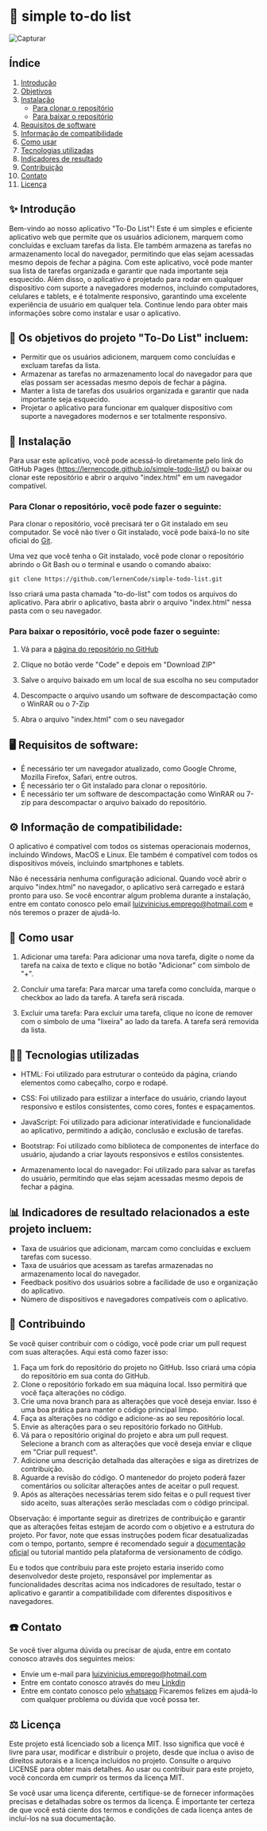 # 📝 simple to-do list

![Capturar](https://user-images.githubusercontent.com/96671069/213867972-0daf56fc-e6a8-4007-8e70-b6d5f5c7d10b.PNG)


## Índice
1. [Introdução](#-introdução)
2. [Objetivos](#-os-objetivos-do-projeto-to-do-list-incluem)
3. [Instalação](#-instalação)
   - [Para clonar o repositório](#para-clonar-o-repositório-você-pode-fazer-o-seguinte)
   - [Para baixar o repositório](#para-baixar-o-repositório-você-pode-fazer-o-seguinte)
4.  [Requisitos de software](#%EF%B8%8F-requisitos-de-software)
5.  [Informação de compatibilidade](#%EF%B8%8F-informação-de-compatibilidade)
6.  [Como usar](#-como-usar)
7.  [Tecnologias utilizadas](#-tecnologias-utilizadas)
8.  [Indicadores de resultado](#-indicadores-de-resultado-relacionados-a-este-projeto-incluem)
9.  [Contribuição](#-contribuindo)
11. [Contato](#%EF%B8%8F-contato)
12. [Licença](#%EF%B8%8F-licença)



## ✨ Introdução
Bem-vindo ao nosso aplicativo "To-Do List"! Este é um simples e eficiente aplicativo web que permite que os usuários adicionem, marquem como concluídas e excluam tarefas da lista. Ele também armazena as tarefas no armazenamento local do navegador, permitindo que elas sejam acessadas mesmo depois de fechar a página. Com este aplicativo, você pode manter sua lista de tarefas organizada e garantir que nada importante seja esquecido. Além disso, o aplicativo é projetado para rodar em qualquer dispositivo com suporte a navegadores modernos, incluindo computadores, celulares e tablets, e é totalmente responsivo, garantindo uma excelente experiência de usuário em qualquer tela. Continue lendo para obter mais informações sobre como instalar e usar o aplicativo. 



## 🎯 Os objetivos do projeto "To-Do List" incluem:
* Permitir que os usuários adicionem, marquem como concluídas e excluam tarefas da lista.
* Armazenar as tarefas no armazenamento local do navegador para que elas possam ser acessadas mesmo depois de fechar a página.
* Manter a lista de tarefas dos usuários organizada e garantir que nada importante seja esquecido.
* Projetar o aplicativo para funcionar em qualquer dispositivo com suporte a navegadores modernos e ser totalmente responsivo.



## 💾 Instalação
Para usar este aplicativo, você pode acessá-lo diretamente pelo link do GitHub Pages (https://lernencode.github.io/simple-todo-list/) ou baixar ou clonar este repositório e abrir o arquivo "index.html" em um navegador compatível.


### Para Clonar o repositório, você pode fazer o seguinte:

Para clonar o repositório, você precisará ter o Git instalado em seu computador. Se você não tiver o Git instalado, você pode baixá-lo no site oficial do [Git](https://git-scm.com/).

Uma vez que você tenha o Git instalado, você pode clonar o repositório abrindo o Git Bash ou o terminal e usando o comando abaixo:

`git clone https://github.com/lernenCode/simple-todo-list.git`

Isso criará uma pasta chamada "to-do-list" com todos os arquivos do aplicativo. Para abrir o aplicativo, basta abrir o arquivo "index.html" nessa pasta com o seu navegador.



### Para baixar o repositório, você pode fazer o seguinte:
1. Vá para a [página do repositório no GitHub](https://github.com/lernenCode/simple-todo-list)

2. Clique no botão verde "Code" e depois em "Download ZIP"

3. Salve o arquivo baixado em um local de sua escolha no seu computador

4. Descompacte o arquivo usando um software de descompactação como o WinRAR ou o 7-Zip

5. Abra o arquivo "index.html" com o seu navegador



## 🖥️ Requisitos de software:
* É necessário ter um navegador atualizado, como Google Chrome, Mozilla Firefox, Safari, entre outros.
* É necessário ter o Git instalado para clonar o repositório.
* É necessário ter um software de descompactação como WinRAR ou 7-zip para descompactar o arquivo baixado do repositório.


## ⚙️ Informação de compatibilidade:
O aplicativo é compatível com todos os sistemas operacionais modernos, incluindo Windows, MacOS e Linux. Ele também é compatível com todos os dispositivos móveis, incluindo smartphones e tablets.

Não é necessária nenhuma configuração adicional. Quando você abrir o arquivo "index.html" no navegador, o aplicativo será carregado e estará pronto para uso. Se você encontrar algum problema durante a instalação, entre em contato conosco pelo email luizvinicius.emprego@hotmail.com e nós teremos o prazer de ajudá-lo.



## 🦮 Como usar
1. Adicionar uma tarefa: Para adicionar uma nova tarefa, digite o nome da tarefa na caixa de texto e clique no botão "Adicionar" com simbolo de "+".

2. Concluir uma tarefa: Para marcar uma tarefa como concluída, marque o checkbox ao lado da tarefa. A tarefa será riscada.

3. Excluir uma tarefa: Para excluir uma tarefa, clique no ícone de remover com o simbolo de uma "lixeira" ao lado da tarefa. A tarefa será removida da lista.



## 👨‍💻 Tecnologias utilizadas
* HTML: Foi utilizado para estruturar o conteúdo da página, criando elementos como cabeçalho, corpo e rodapé.

* CSS: Foi utilizado para estilizar a interface do usuário, criando layout responsivo e estilos consistentes, como cores, fontes e espaçamentos.

* JavaScript: Foi utilizado para adicionar interatividade e funcionalidade ao aplicativo, permitindo a adição, conclusão e exclusão de tarefas.

* Bootstrap: Foi utilizado como biblioteca de componentes de interface do usuário, ajudando a criar layouts responsivos e estilos consistentes.

* Armazenamento local do navegador: Foi utilizado para salvar as tarefas do usuário, permitindo que elas sejam acessadas mesmo depois de fechar a página.



## 📊 Indicadores de resultado relacionados a este projeto incluem:
* Taxa de usuários que adicionam, marcam como concluídas e excluem tarefas com sucesso.
* Taxa de usuários que acessam as tarefas armazenadas no armazenamento local do navegador.
* Feedback positivo dos usuários sobre a facilidade de uso e organização do aplicativo.
* Número de dispositivos e navegadores compatíveis com o aplicativo.



## 🤝 Contribuindo
Se você quiser contribuir com o código, você pode criar um pull request com suas alterações. Aqui está como fazer isso:
1. Faça um fork do repositório do projeto no GitHub. Isso criará uma cópia do repositório em sua conta do GitHub.
2. Clone o repositório forkado em sua máquina local. Isso permitirá que você faça alterações no código.
3. Crie uma nova branch para as alterações que você deseja enviar. Isso é uma boa prática para manter o código principal limpo.
4. Faça as alterações no código e adicione-as ao seu repositório local.
5. Envie as alterações para o seu repositório forkado no GitHub.
6. Vá para o repositório original do projeto e abra um pull request. Selecione a branch com as alterações que você deseja enviar e clique em "Criar pull request".
7. Adicione uma descrição detalhada das alterações e siga as diretrizes de contribuição.
8. Aguarde a revisão do código. O mantenedor do projeto poderá fazer comentários ou solicitar alterações antes de aceitar o pull request. 
9. Após as alterações necessárias terem sido feitas e o pull request tiver sido aceito, suas alterações serão mescladas com o código principal.

Observação: é importante seguir as diretrizes de contribuição e garantir que as alterações feitas estejam de acordo com o objetivo e a estrutura do projeto. Por favor, note que essas instruções podem ficar desatualizadas com o tempo, portanto, sempre é recomendado seguir a [documentação oficial](https://docs.github.com/pt/pull-requests/collaborating-with-pull-requests/proposing-changes-to-your-work-with-pull-requests/creating-a-pull-request) ou tutorial mantido pela plataforma de versionamento de código.

Eu e todos que contribuiu para este projeto estaria inserido como desenvolvedor deste projeto, responsável por implementar as funcionalidades descritas acima nos indicadores de resultado, testar o aplicativo e garantir a compatibilidade com diferentes dispositivos e navegadores.



## ☎️ Contato
Se você tiver alguma dúvida ou precisar de ajuda, entre em contato conosco através dos seguintes meios:
* Envie um e-mail para luizvinicius.emprego@hotmail.com
* Entre em contato conosco através do meu [Linkdin](https://www.linkedin.com/in/luizbelmonte/)
* Entre em contato conosco pelo [whatsapp](https://wa.me/5519987721373)
Ficaremos felizes em ajudá-lo com qualquer problema ou dúvida que você possa ter.



## ⚖️ Licença
Este projeto está licenciado sob a licença MIT. Isso significa que você é livre para usar, modificar e distribuir o projeto, desde que inclua o aviso de direitos autorais e a licença incluídos no projeto. Consulte o arquivo LICENSE para obter mais detalhes.
Ao usar ou contribuir para este projeto, você concorda em cumprir os termos da licença MIT.

Se você usar uma licença diferente, certifique-se de fornecer informações precisas e detalhadas sobre os termos da licença. É importante ter certeza de que você está ciente dos termos e condições de cada licença antes de incluí-los na sua documentação.
